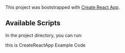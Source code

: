 This project was bootstrapped with [Create React App](https://github.com/facebook/create-react-app).

## Available Scripts

In the project directory, you can run:

this is CreateReactApp Example Code